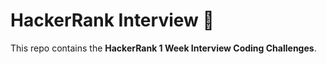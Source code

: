 # HackerRank Interview 🚀

This repo contains the **HackerRank 1 Week Interview Coding Challenges**.
